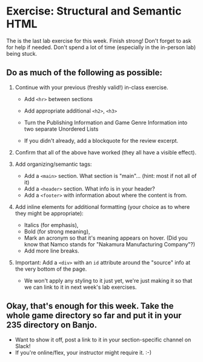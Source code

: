 # Exercise: Structural and Semantic HTML 

The is the last lab exercise for this week.  Finish strong!  Don't forget to ask for help if needed.  Don't spend a lot of time (especially in the in-person lab) being stuck.

## Do as much of the following as possible:

1. Continue with your previous (freshly valid!) in-class exercise.

    - Add `<hr>` between sections

    - Add appropriate additional `<h2>`, `<h3>`

    - Turn the Publishing Information and Game Genre Information into two separate Unordered Lists

    - If you didn't already, add a blockquote for the review excerpt.

1. Confirm that all of the above have worked (they all have a visible effect).

1. Add organizing/semantic tags:

    - Add a `<main>` section. What section is "main"... (hint: most if not all of it)
    - Add a `<header>` section. What info is in your header?
    - Add a `<footer>` with information about where the content is from.

1. Add inline elements for additional formatting (your choice as to where they might be appropriate):
    - Italics (for emphasis), 
    - Bold (for strong meaning), 
    - Mark an acronym so that it's meaning appears on hover.  (Did you know that Namco stands for "Nakamura Manufacturing Company"?)
    - Add more line breaks.

1. Important: Add a `<div>` with an `id` attribute around the "source" info at the very bottom of the page.
    - We won't apply any styling to it just yet, we're just making it so that we can link to it in next week's lab exercises.


## Okay, that's enough for this week. Take the whole game directory so far and put it in your 235 directory on Banjo.
  - Want to show it off, post a link to it in your section-specific channel on Slack!
  - If you're online/flex, your instructor might require it. :-)

